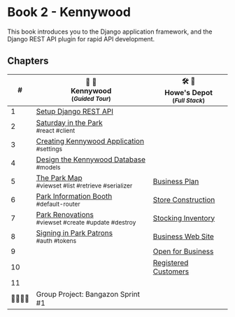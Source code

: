 # Book 2 - Kennywood

This book introduces you to the Django application framework, and the Django REST API plugin for rapid API development.

## Chapters

| # | 🎡 🎢 <br/> Kennywood <br/><sub>(_Guided Tour_)</sub> | 🛠 🚜 <br/> Howe's Depot <br/><sub>(_Full Stack_)</sub> |
|--|--|---|
| 1 | [Setup Django REST API](./chapters/DRF_INSTALLS.md) |  |
| 2 | [Saturday in the Park](./chapters/SITP_SETUP.md) <br/> <sub style="font-size:0.85rem;">#react #client</sub> |  |
| 3 | [Creating Kennywood Application](./chapters/KW_SETUP.md) <br/> <sub style="font-size:0.85rem;">#settings</sub> |  |
| 4 | [Design the Kennywood Database](./chapters/KW_MODELS.md) <br/> <sub style="font-size:0.85rem;">#models</sub> |  |
| 5 | [The Park Map](./chapters/KW_VIEW_SERIALIZER.md) <br/> <sub style="font-size:0.85rem;"> #viewset #list #retrieve #serializer</sub> | [Business Plan](./chapters/HD_FEATURES.md) |
| 6 | [Park Information Booth](./chapters/KW_ROUTER.md) <br/> <sub style="font-size:0.85rem;">#default-router</sub> | [Store Construction](./chapters/HD_SETUP.md) |
| 7 | [Park Renovations](./chapters/KW_FULL_CRUD_VIEWSET.md) <br/> <sub style="font-size:0.85rem;">#viewset #create #update #destroy</sub> | [Stocking Inventory](./chapters/HD_INVENTORY.md) |
| 8 | [Signing in Park Patrons](./chapters/KW_TOKEN_AUTH.md) <br/> <sub style="font-size:0.85rem;">#auth #tokens</sub> | [Business Web Site](./chapters/HD_CLIENT.md) |
| 9 |  | [Open for Business](./chapters/HD_ROUTER.md) |
| 10 |  | [Registered Customers](./chapters/HD_ORDERING.md) |
| 11 |  |  |
| 👨‍👩‍👧‍👧 | Group Project: Bangazon Sprint #1 |  |

